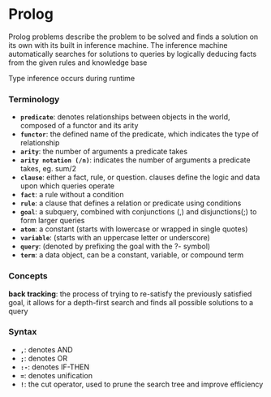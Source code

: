 # Prolog

Prolog problems describe the problem to be solved and finds a solution on its own with its built in inference machine. The inference machine automatically searches for solutions to queries by logically deducing facts from the given rules and knowledge base

Type inference occurs during runtime


### Terminology

- **`predicate`**: denotes relationships between objects in the world, composed of a functor and its arity
- **`functor`**: the defined name of the predicate, which indicates the type of relationship
- **`arity`**: the number of arguments a predicate takes
- **`arity notation (/n)`**: indicates the number of arguments a predicate takes, eg. sum/2
- **`clause`**: either a fact, rule, or question. clauses define the logic and data upon which queries operate
- **`fact`**: a rule without a condition
- **`rule`**: a clause that defines a relation or predicate using conditions
- **`goal`**: a subquery, combined with conjunctions (,) and disjunctions(;) to form larger queries
- **`atom`**: a constant (starts with lowercase or wrapped in single quotes)
- **`variable`**: (starts with an uppercase letter or underscore)
- **`query`**: (denoted by prefixing the goal with the ?- symbol)
- **`term`**: a data object, can be a constant, variable, or compound term 

### Concepts

**back tracking**: the process of trying to re-satisfy the previously satisfied goal, it allows for a depth-first search and finds all possible solutions to a query


### Syntax

- **`,`**: denotes AND
- **`;`**: denotes OR
- **`:-`**: denotes IF-THEN
- **`=`**: denotes unification
- **`!`**: the cut operator, used to prune the search tree and improve efficiency








